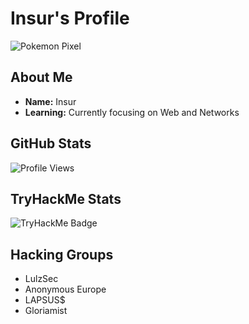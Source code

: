 # Insur's Profile

![Pokemon Pixel](https://cdn.discordapp.com/banners/273980101530484736/374abafaf85bfa1d304883efe2490ae3.webp?size=1024&format=webp&width=0&height=256)

## About Me

- __**Name:**__ Insur
- __**Learning:**__ Currently focusing on Web and Networks

## GitHub Stats

![Profile Views](https://komarev.com/ghpvc/?username=InsurWeb&color=grey) <br>

## TryHackMe Stats
![TryHackMe Badge](https://tryhackme-badges.s3.amazonaws.com/KaguyaWeb.png)

## Hacking Groups

- LulzSec
- Anonymous Europe
- LAPSUS$
- Gloriamist
